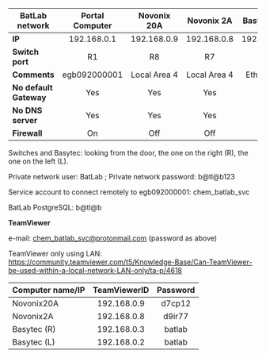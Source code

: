 | **BatLab network** | Portal Computer | Novonix 20A  | Novonix 2A  | Basytec (R) | Basytec (L) | BioLogic   | DAQ     |
|--------------------|:---------------:|:------------:|:-----------:|:-----------:|:-----------:|:----------:|:----------:|
| **IP**             | 192.168.0.1     | 192.168.0.9  | 192.168.0.8 | 192.168.0.3 | 192.168.0.2 | 192.168.0.5| 192.168.0.6|
| **Switch port**    |    R1           | R8           | R7          | R3          | R2          | R5         | R6         |
| **Comments**       |  egb092000001   | Local Area 4 | Local Area 4| Ethernet 3  | Ethernet 2  | Ethernet 5 | |       
| **No default Gateway** |    Yes      |  Yes         | Yes         | Yes         | Yes         | Yes        | | 
| **No DNS server**    |     Yes       | Yes          | Yes         | Yes         | Yes         | Yes        | | 
| **Firewall**    |          On        | Off          | Off         | Off         | Off         | | | 
  

Switches and Basytec: looking from the door, the one on the right (R), the one on the left (L).

Private network user: BatLab ; Private network password: b@tl@b123

Service account to connect remotely to egb092000001: chem_batlab_svc

BatLab PostgreSQL: b@tl@b

**TeamViewer**

e-mail: chem_batlab_svc@protonmail.com (password as above)

TeamViewer only using LAN: https://community.teamviewer.com/t5/Knowledge-Base/Can-TeamViewer-be-used-within-a-local-network-LAN-only/ta-p/4618


| Computer name/IP  | TeamViewerID | Password  | 
|-------------------|:------------:|:---------:|
| Novonix20A | 192.168.0.9 | d7cp12 |
| Novonix2A   | 192.168.0.8 | d9ir77 |
| Basytec (R) | 192.168.0.3 | batlab |
| Basytec (L) | 192.168.0.2 | batlab |

